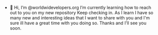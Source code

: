 - 👋 Hi,
 I’m @worldwidevelopers.org I’m currently learning how to reach out to you on my new repository 
Keep checking in. 
As I learn I have so many new and interesting ideas that I want to share with you and I'm sure ill have a great time with you doing so.
Thanks and I'll see you soon.

<!---
Worldwidedevelopers/Worldwidedevelopers is a ✨ special ✨ repository because its `README.md` (this file) appears on your GitHub profile.
You can click the Preview link to take a look at your changes.
--->
